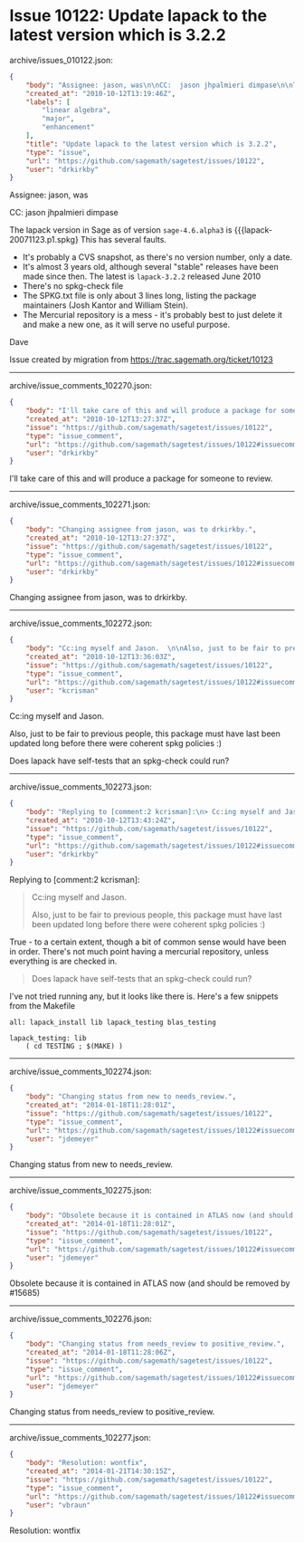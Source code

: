 # Issue 10122: Update lapack to the latest version which is 3.2.2

archive/issues_010122.json:
```json
{
    "body": "Assignee: jason, was\n\nCC:  jason jhpalmieri dimpase\n\nThe lapack version in Sage as of version `sage-4.6.alpha3` is {{{lapack-20071123.p1.spkg} This has several faults. \n\n* It's probably a CVS snapshot, as there's no version number, only a date.\n* It's almost 3 years old, although several \"stable\" releases have been made since then. The latest is `lapack-3.2.2` released June 2010\n* There's no spkg-check file\n* The SPKG.txt file is only about 3 lines long, listing the package maintainers (Josh Kantor and William Stein). \n* The Mercurial repository is a mess - it's probably best to just delete it and make a new one, as it will serve no useful purpose. \n\nDave\n\nIssue created by migration from https://trac.sagemath.org/ticket/10123\n\n",
    "created_at": "2010-10-12T13:19:46Z",
    "labels": [
        "linear algebra",
        "major",
        "enhancement"
    ],
    "title": "Update lapack to the latest version which is 3.2.2",
    "type": "issue",
    "url": "https://github.com/sagemath/sagetest/issues/10122",
    "user": "drkirkby"
}
```
Assignee: jason, was

CC:  jason jhpalmieri dimpase

The lapack version in Sage as of version `sage-4.6.alpha3` is {{{lapack-20071123.p1.spkg} This has several faults. 

* It's probably a CVS snapshot, as there's no version number, only a date.
* It's almost 3 years old, although several "stable" releases have been made since then. The latest is `lapack-3.2.2` released June 2010
* There's no spkg-check file
* The SPKG.txt file is only about 3 lines long, listing the package maintainers (Josh Kantor and William Stein). 
* The Mercurial repository is a mess - it's probably best to just delete it and make a new one, as it will serve no useful purpose. 

Dave

Issue created by migration from https://trac.sagemath.org/ticket/10123





---

archive/issue_comments_102270.json:
```json
{
    "body": "I'll take care of this and will produce a package for someone to review.",
    "created_at": "2010-10-12T13:27:37Z",
    "issue": "https://github.com/sagemath/sagetest/issues/10122",
    "type": "issue_comment",
    "url": "https://github.com/sagemath/sagetest/issues/10122#issuecomment-102270",
    "user": "drkirkby"
}
```

I'll take care of this and will produce a package for someone to review.



---

archive/issue_comments_102271.json:
```json
{
    "body": "Changing assignee from jason, was to drkirkby.",
    "created_at": "2010-10-12T13:27:37Z",
    "issue": "https://github.com/sagemath/sagetest/issues/10122",
    "type": "issue_comment",
    "url": "https://github.com/sagemath/sagetest/issues/10122#issuecomment-102271",
    "user": "drkirkby"
}
```

Changing assignee from jason, was to drkirkby.



---

archive/issue_comments_102272.json:
```json
{
    "body": "Cc:ing myself and Jason.  \n\nAlso, just to be fair to previous people, this package must have last been updated long before there were coherent spkg policies :)\n\nDoes lapack have self-tests that an spkg-check could run?",
    "created_at": "2010-10-12T13:36:03Z",
    "issue": "https://github.com/sagemath/sagetest/issues/10122",
    "type": "issue_comment",
    "url": "https://github.com/sagemath/sagetest/issues/10122#issuecomment-102272",
    "user": "kcrisman"
}
```

Cc:ing myself and Jason.  

Also, just to be fair to previous people, this package must have last been updated long before there were coherent spkg policies :)

Does lapack have self-tests that an spkg-check could run?



---

archive/issue_comments_102273.json:
```json
{
    "body": "Replying to [comment:2 kcrisman]:\n> Cc:ing myself and Jason.  \n> \n> Also, just to be fair to previous people, this package must have last been updated long before there were coherent spkg policies :)\n\nTrue - to a certain extent, though a bit of common sense would have been in order. There's not much point having a mercurial repository, unless everything is are checked in. \n\n> Does lapack have self-tests that an spkg-check could run?\n\nI've not tried running any, but it looks like there is. Here's a few snippets from the Makefile\n\n\n```\nall: lapack_install lib lapack_testing blas_testing\n\nlapack_testing:\tlib\n\t( cd TESTING ; $(MAKE) )\n\n```\n",
    "created_at": "2010-10-12T13:43:24Z",
    "issue": "https://github.com/sagemath/sagetest/issues/10122",
    "type": "issue_comment",
    "url": "https://github.com/sagemath/sagetest/issues/10122#issuecomment-102273",
    "user": "drkirkby"
}
```

Replying to [comment:2 kcrisman]:
> Cc:ing myself and Jason.  
> 
> Also, just to be fair to previous people, this package must have last been updated long before there were coherent spkg policies :)

True - to a certain extent, though a bit of common sense would have been in order. There's not much point having a mercurial repository, unless everything is are checked in. 

> Does lapack have self-tests that an spkg-check could run?

I've not tried running any, but it looks like there is. Here's a few snippets from the Makefile


```
all: lapack_install lib lapack_testing blas_testing

lapack_testing:	lib
	( cd TESTING ; $(MAKE) )

```




---

archive/issue_comments_102274.json:
```json
{
    "body": "Changing status from new to needs_review.",
    "created_at": "2014-01-18T11:28:01Z",
    "issue": "https://github.com/sagemath/sagetest/issues/10122",
    "type": "issue_comment",
    "url": "https://github.com/sagemath/sagetest/issues/10122#issuecomment-102274",
    "user": "jdemeyer"
}
```

Changing status from new to needs_review.



---

archive/issue_comments_102275.json:
```json
{
    "body": "Obsolete because it is contained in ATLAS now (and should be removed by #15685)",
    "created_at": "2014-01-18T11:28:01Z",
    "issue": "https://github.com/sagemath/sagetest/issues/10122",
    "type": "issue_comment",
    "url": "https://github.com/sagemath/sagetest/issues/10122#issuecomment-102275",
    "user": "jdemeyer"
}
```

Obsolete because it is contained in ATLAS now (and should be removed by #15685)



---

archive/issue_comments_102276.json:
```json
{
    "body": "Changing status from needs_review to positive_review.",
    "created_at": "2014-01-18T11:28:06Z",
    "issue": "https://github.com/sagemath/sagetest/issues/10122",
    "type": "issue_comment",
    "url": "https://github.com/sagemath/sagetest/issues/10122#issuecomment-102276",
    "user": "jdemeyer"
}
```

Changing status from needs_review to positive_review.



---

archive/issue_comments_102277.json:
```json
{
    "body": "Resolution: wontfix",
    "created_at": "2014-01-21T14:30:15Z",
    "issue": "https://github.com/sagemath/sagetest/issues/10122",
    "type": "issue_comment",
    "url": "https://github.com/sagemath/sagetest/issues/10122#issuecomment-102277",
    "user": "vbraun"
}
```

Resolution: wontfix
